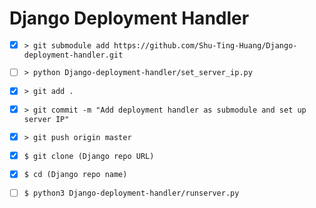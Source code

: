 # Django Deployment Handler

- [x] `> git submodule add https://github.com/Shu-Ting-Huang/Django-deployment-handler.git`

- [ ] `> python Django-deployment-handler/set_server_ip.py`

- [x] `> git add .`

- [x] `> git commit -m "Add deployment handler as submodule and set up server IP"`

- [x] `> git push origin master`

- [x] `$ git clone (Django repo URL)`

- [x] `$ cd (Django repo name)`

- [ ] `$ python3 Django-deployment-handler/runserver.py`
